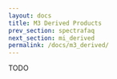 ```yaml
---
layout: docs
title: M3 Derived Products
prev_section: spectrafaq
next_section: mi_derived
permalink: /docs/m3_derived/
---
```


TODO
